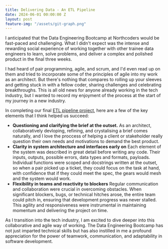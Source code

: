 ```yaml
---
title: Delivering Data - An ETL Pipeline
date: 2024-06-01 00:00:00 Z
layout: post
feature-img: "/assets/git-graph.png"
---
```


I anticipated that the Data Engineering Bootcamp at Northcoders would be fast-paced and challenging. What I didn't expect was the intense and rewarding social experience of working together with other trainee data engineers to learn, solve problems, and deliver a complex and polished product in the final three weeks.

I had heard of pair programming, agile, and scrum, and I'd even read up on them and tried to incorporate some of the principles of agile into my work as an architect. But there's nothing that compares to rolling up your sleeves and getting stuck in with a fellow coder, sharing challenges and celebrating breakthroughs. This is all old news for anyone already working in the tech industry, but I wanted to record my enjoyment of the process at the start of my journey in a new industry.

In completing our final [ETL pipeline project](https://github.com/millipz/nc-de-deliverance-project), here are a few of the key elements that I think helped us succeed:

- **Questioning and clarifying the brief at the outset.** As an architect, collaboratively devloping, refining, and crystalising a brief comes naturally, and I love the proccess of helping a client or stakeholder really question their own needs and motivations to demand the best product.
- **Clarity in system architecture and interfaces early on** Each element of the system was described in great detail before writing any code. Their inputs, outputs, possible errors, data types and formats, payloads. Individual functions were scoped and docstrings written at the outset, so when a pair picked up a ticket, they could focus on the task at hand, with confidence that if they could meet the spec, the gears would mesh and the system would work.
- **Flexibility in teams and reactivity to blockers** Regular communication and collaboration were crucial in overcoming obstacles. When significant blockers, bugs, or technical hitches arose, the entire team could pitch in, ensuring that development progress was never stalled. This agility and responsiveness were instrumental in maintaining momentum and delivering the project on time.

As I transition into the tech industry, I am excited to dive deeper into this collaborative and agile way of working. The Data Engineering Bootcamp has not just imparted technical skills but has also instilled in me a profound appreciation for the power of teamwork, communication, and adaptability in software development.
